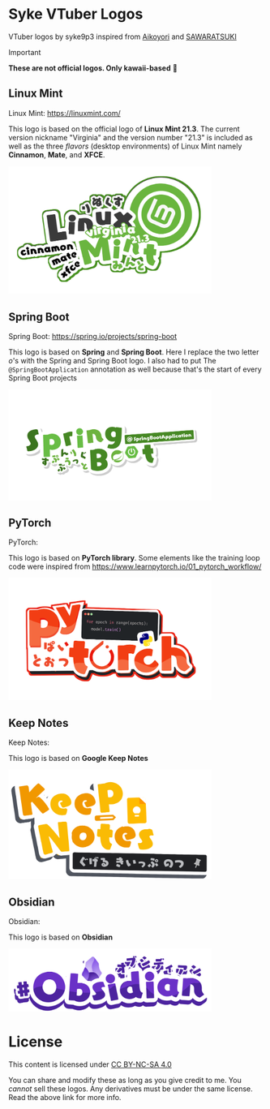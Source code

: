 # Syke VTuber Logos

VTuber logos by syke9p3 inspired from [Aikoyori](https://github.com/Aikoyori/ProgrammingVTuberLogos/) and [SAWARATSUKI](https://github.com/SAWARATSUKI/KawaiiLogos) 

> [!IMPORTANT]
>
> **These are not official logos. Only kawaii-based** 🌟

## Linux Mint
Linux Mint: https://linuxmint.com/

This logo is based on the official logo of **Linux Mint 21.3**. The current version nickname "Virginia" and the version number "21.3" is included as well as the three *flavors* (desktop environments) of Linux Mint namely **Cinnamon**, **Mate**, and **XFCE**. 

<img width="400" src="Linux Mint/MintStroked.png">

## Spring Boot
Spring Boot: https://spring.io/projects/spring-boot

This logo is based on **Spring** and **Spring Boot**. Here I replace the two letter *o*'s with the Spring and Spring Boot logo. I also had to put The ```@SpringBootApplication``` annotation as well because that's the start of every Spring Boot projects  

<img width="400" src="SpringBoot/SpringBoot.png">

## PyTorch
PyTorch: 

This logo is based on **PyTorch library**. Some elements like the training loop code were inspired from https://www.learnpytorch.io/01_pytorch_workflow/
 

<img width="400" src="Pytorch/Pytorch.png">


## Keep Notes
Keep Notes: 

This logo is based on **Google Keep Notes** 
 

<img width="400" src="Keep Notes/KeepNotes.png">

## Obsidian
Obsidian: 

This logo is based on **Obsidian** 
 

<img width="400" src="Obsidian/Obsidian.png">

# License
This content is licensed under [CC BY-NC-SA 4.0](https://creativecommons.org/licenses/by-nc-sa/4.0/deed.en)

You can share and modify these as long as you give credit to me. You *cannot*
sell these logos. Any derivatives must be under the same license. Read the
above link for more info.
